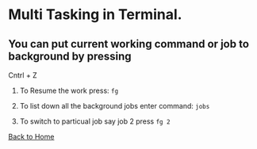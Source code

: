 # Multi Tasking in Terminal.
## You can put current working command or job to background by pressing
Cntrl + Z

1. To Resume the work press: `fg`

2. To list down all the background jobs enter command: `jobs`

3. To switch to particual job say job 2 press `fg 2`

[Back to Home](index.md)
